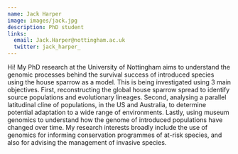 ```yaml
---
name: Jack Harper
image: images/jack.jpg
description: PhD student
links:
  email: Jack.Harper@nottingham.ac.uk
  twitter: jack_harper_
---
```


 Hi! My PhD research at the University of Nottingham aims to understand the genomic processes behind the survival success of introduced species using the house sparrow as a model. This is being investigated using 3 main objectives. First, reconstructing the global house sparrow spread to identify source populations and evolutionary lineages. Second, analysing a parallel latitudinal cline of populations, in the US and Australia, to determine potential adaptation to a wide range of environments. Lastly, using museum genomics to understand how the genome of introduced populations have changed over time. My research interests broadly include the use of genomics for informing conservation programmes of at-risk species, and also for advising the management of invasive species. 